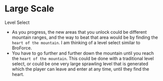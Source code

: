 # Large Scale

Level Select
- As you progress, the new areas that you unlock could be different mountain ranges, and the way to beat that area would be by finding the `heart of the mountain`. I am thinking of a level select similar to BroForce.
- You have to go further and further down the mountain until you reach the `heart of the mountain`. This could be done with a traditional level select, or could be one very large sprawling level that is generated which the player can leave and enter at any time, until they find the heart.